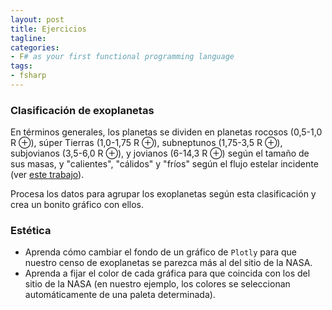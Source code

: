 ```yaml
---
layout: post
title: Ejercicios
tagline: 
categories: 
- F# as your first functional programming language
tags:
- fsharp
---
```


### Clasificación de exoplanetas

En términos generales, los planetas se dividen en planetas rocosos (0,5-1,0 R ⊕), súper Tierras (1,0-1,75 R ⊕), subneptunos (1,75-3,5 R ⊕), subjovianos (3,5-6,0 R ⊕), y jovianos (6-14,3 R ⊕) según el tamaño de sus masas, y "calientes", "cálidos" y "fríos" según el flujo estelar incidente (ver [este trabajo](https://ui.adsabs.harvard.edu/abs/2018ApJ...856..122K/abstract)).

Procesa los datos para agrupar los exoplanetas según esta clasificación y crea un bonito gráfico con ellos.

### Estética

- Aprenda cómo cambiar el fondo de un gráfico de `Plotly` para que nuestro censo de exoplanetas se parezca más al del sitio de la NASA.
- Aprenda a fijar el color de cada gráfica para que coincida con los del sitio de la NASA (en nuestro ejemplo, los colores se seleccionan automáticamente de una paleta determinada).




